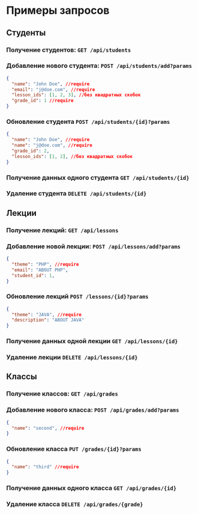 # Примеры запросов
## Студенты
### Получение студентов: `GET /api/students`
### Добавление нового студента: `POST /api/students/add?params`
``` json
{
  "name": "John Doe", //require
  "email": "j@doe.com", //require
  "lesson_ids": [1, 2, 3], //без квадратных скобок
  "grade_id": 1 //require
}
```
### Обновление студента `POST /api/students/{id}?params`
``` JSON
{
  "name": "John Doe", //require
  "name": "j@doe.com", //require
  "grade_id": 2,
  "lesson_ids": [1, 2], //без квадратных скобок
}
```
### Получение данных одного студента `GET /api/students/{id}`
### Удаление студента `DELETE /api/students/{id}`

## Лекции
### Получение лекций: `GET /api/lessons`
### Добавление новой лекции: `POST /api/lessons/add?params`
``` json
{
  "theme": "PHP", //require
  "email": "ABOUT PHP",
  "student_id": 1,
}
```
### Обновление лекций `POST /lessons/{id}?params`
```JSON
{
  "theme": "JAVA", //require
  "description": "ABOUT JAVA"
}
```
### Получение данных одной лекции `GET /api/lessons/{id}`
### Удаление лекции `DELETE /api/lessons/{id}`

## Классы
### Получение классов: `GET /api/grades`
### Добавление нового класса: `POST /api/grades/add?params`
``` json
{
  "name": "second", //require
}
```
### Обновление класса `PUT /grades/{id}?params`
```JSON
{
  "name": "third" //require
}
```
### Получение данных одного класса `GET /api/grades/{id}`
### Удаление класса `DELETE /api/grades/{grade}`
